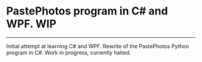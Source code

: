 # PastePhotos program in C# and WPF. WIP
---
Initial attempt at learning C# and WPF. Rewrite of the PastePhotos Python program in C#. Work in progress, currently halted. 
